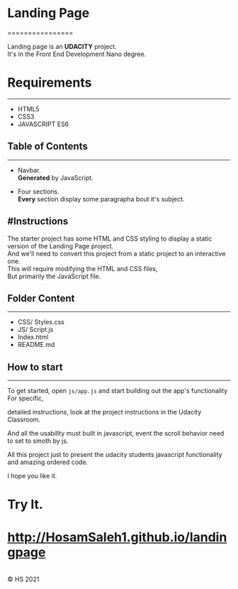 # Landing Page
================

Landing page is an **UDACITY** project.<br>
It's in the Front End Development Nano degree.

# Requirements
--------------

* HTML5
* CSS3
* JAVASCRIPT ES6

## Table of Contents
--------------------

* Navbar.<br>**Generated** by JavaScript.

* Four sections.<br>**Every** section display some paragrapha bout it's subject.

#Instructions
----------------

The starter project has some HTML and CSS styling to display a static version of the Landing Page project.<br>
And we'll need to convert this project from a static project to an interactive one.<br>
This will require modifying the HTML and CSS files,<br>
But primarily the JavaScript file.

## Folder Content
-----------------

* CSS/
    Styles.css
* JS/
    Script.js
* Index.html
* README.md

## How to start
---------------

To get started, open `js/app.js` and start building out the app's functionality For specific,<br>

detailed instructions, look at the project instructions in the Udacity Classroom.<br>

And all the usabillty must built in javascript, event the scroll behavior need to set to smoth by js.<br>

All this project just to present the udacity students javascript functionality and amazing ordered code.<br>

I hope you like it.<br>

# Try It.<br>

# http://HosamSaleh1.github.io/landingpage
<br>
© HS 2021
